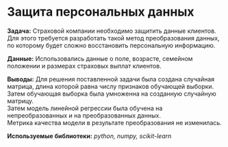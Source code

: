 # Защита персональных данных
__Задача:__
Страховой компании необходимо защитить данные клиентов. Для этого требуется разработать такой метод преобразования данных, по которому будет сложно восстановить персональную информацию.

__Данные:__
Использовались данные о поле, возрасте, семейном положении и размерах страховых выплат клиентов.

__Выводы:__
Для решения поставленной задачи была создана случайная матрица, длина которой равна числу признаков обучающей выборки. Затем обучающая выборка была умноженна на созданную случайную матрицу.\
Затем модель линейной регрессии была обучена на непреобразованных и на преобразованных данных.\
Метрика качества модели в результате преобразования не изменилась.

__Используемые библиотеки:__
*python, numpy, scikit-learn*



